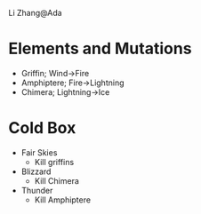 Li Zhang@Ada
# Elements and Mutations
- Griffin; Wind->Fire
- Amphiptere; Fire->Lightning
- Chimera; Lightning->Ice



# Cold Box
- Fair Skies
	-  Kill griffins 
- Blizzard
	- Kill Chimera
- Thunder
	- Kill Amphiptere